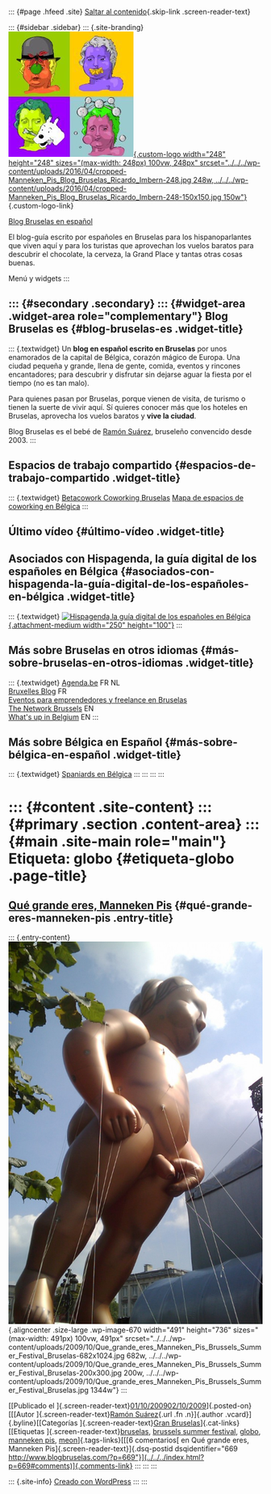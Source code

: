 ::: {#page .hfeed .site}
[Saltar al contenido](index.html#content){.skip-link
.screen-reader-text}

::: {#sidebar .sidebar}
::: {.site-branding}
[![](../../../wp-content/uploads/2016/04/cropped-Manneken_Pis_Blog_Bruselas_Ricardo_Imbern-248.jpg){.custom-logo
width="248" height="248" sizes="(max-width: 248px) 100vw, 248px"
srcset="../../../wp-content/uploads/2016/04/cropped-Manneken_Pis_Blog_Bruselas_Ricardo_Imbern-248.jpg 248w, ../../../wp-content/uploads/2016/04/cropped-Manneken_Pis_Blog_Bruselas_Ricardo_Imbern-248-150x150.jpg 150w"}](../../../index.html){.custom-logo-link}

[Blog Bruselas en español](../../../index.html)

El blog-guía escrito por españoles en Bruselas para los hispanoparlantes
que viven aquí y para los turistas que aprovechan los vuelos baratos
para descubrir el chocolate, la cerveza, la Grand Place y tantas otras
cosas buenas.

Menú y widgets
:::

::: {#secondary .secondary}
::: {#widget-area .widget-area role="complementary"}
Blog Bruselas es {#blog-bruselas-es .widget-title}
----------------

::: {.textwidget}
Un **blog en español escrito en Bruselas** por unos enamorados de la
capital de Bélgica, corazón mágico de Europa. Una ciudad pequeña y
grande, llena de gente, comida, eventos y rincones encantadores; para
descubrir y disfrutar sin dejarse aguar la fiesta por el tiempo (no es
tan malo).

Para quienes pasan por Bruselas, porque vienen de visita, de turismo o
tienen la suerte de vivir aquí. Sí quieres conocer más que los hoteles
en Bruselas, aprovecha los vuelos baratos y **vive la ciudad**.

Blog Bruselas es el bebé de [Ramón Suárez](http://www.ramonsuarez.com),
bruseleño convencido desde 2003.
:::

Espacios de trabajo compartido {#espacios-de-trabajo-compartido .widget-title}
------------------------------

::: {.textwidget}
[Betacowork Coworking Bruselas](http://www.betacowork.com) [Mapa de
espacios de coworking en Bélgica](http://coworkingbelgium.com)
:::

Último vídeo {#último-vídeo .widget-title}
------------

Asociados con Hispagenda, la guía digital de los españoles en Bélgica {#asociados-con-hispagenda-la-guía-digital-de-los-españoles-en-bélgica .widget-title}
---------------------------------------------------------------------

::: {.textwidget}
[![Hispagenda,la guía digital de los españoles en
Bélgica](../../../wp-content/uploads/2010/04/Hispagenda-250px.gif "Hispagenda, la guía digital de los españoles en Bélgica"){.attachment-medium
width="250" height="100"}](http://www.hispagenda.com)
:::

Más sobre Bruselas en otros idiomas {#más-sobre-bruselas-en-otros-idiomas .widget-title}
-----------------------------------

::: {.textwidget}
[Agenda.be](http://www.agenda.be) FR NL\
[Bruxelles Blog](http://www.bxlblog.be/) FR\
[Eventos para emprendedores y freelance en
Bruselas](http://www.betacowork.com/events/)\
[The Network
Brussels](http://groups.yahoo.com/group/TheNetworkBrussels/) EN\
[What\'s up in Belgium](http://www.whatsupin.be/) EN
:::

Más sobre Bélgica en Español {#más-sobre-bélgica-en-español .widget-title}
----------------------------

::: {.textwidget}
[Spaniards en Bélgica](http://www.spaniards.es/paises/belgica)
:::
:::
:::
:::

::: {#content .site-content}
::: {#primary .section .content-area}
::: {#main .site-main role="main"}
Etiqueta: globo {#etiqueta-globo .page-title}
===============

[Qué grande eres, Manneken Pis](../../../index.html?p=669) {#qué-grande-eres-manneken-pis .entry-title}
----------------------------------------------------------

::: {.entry-content}
![Que\_grande\_eres\_Manneken\_Pis\_Brussels\_Summer\_Festival\_Bruselas](../../../wp-content/uploads/2009/10/Que_grande_eres_Manneken_Pis_Brussels_Summer_Festival_Bruselas-682x1024.jpg "Que_grande_eres_Manneken_Pis_Brussels_Summer_Festival_Bruselas"){.aligncenter
.size-large .wp-image-670 width="491" height="736"
sizes="(max-width: 491px) 100vw, 491px"
srcset="../../../wp-content/uploads/2009/10/Que_grande_eres_Manneken_Pis_Brussels_Summer_Festival_Bruselas-682x1024.jpg 682w, ../../../wp-content/uploads/2009/10/Que_grande_eres_Manneken_Pis_Brussels_Summer_Festival_Bruselas-200x300.jpg 200w, ../../../wp-content/uploads/2009/10/Que_grande_eres_Manneken_Pis_Brussels_Summer_Festival_Bruselas.jpg 1344w"}
:::

[[Publicado el
]{.screen-reader-text}[01/10/200902/10/2009](../../../index.html?p=669)]{.posted-on}[[[Autor
]{.screen-reader-text}[Ramón
Suárez](../../2010/04/30/index.html?author=2){.url .fn .n}]{.author
.vcard}]{.byline}[[Categorías ]{.screen-reader-text}[Gran
Bruselas](../../category/gran-bruselas/index.html)]{.cat-links}[[Etiquetas
]{.screen-reader-text}[bruselas](../bruselas/index.html), [brussels
summer festival](../brussels-summer-festival/index.html),
[globo](index.html), [manneken pis](../manneken-pis/index.html),
[meon](../meon/index.html)]{.tags-links}[[[6 comentarios[ en Qué grande
eres, Manneken Pis]{.screen-reader-text}]{.dsq-postid
dsqidentifier="669 http://www.blogbruselas.com/?p=669"}](../../../index.html?p=669#comments)]{.comments-link}
:::
:::
:::

::: {.site-info}
[Creado con WordPress](https://es.wordpress.org/)
:::
:::
